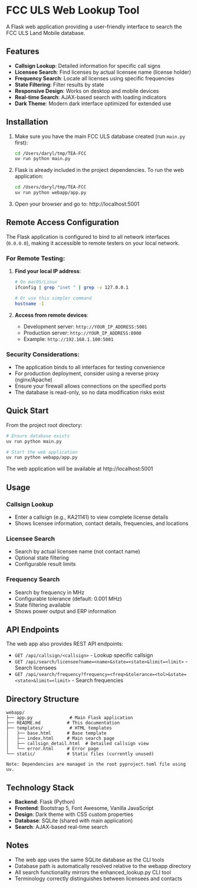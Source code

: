 # FCC ULS Web Lookup Tool

A Flask web application providing a user-friendly interface to search the FCC ULS Land Mobile database.

## Features

- **Callsign Lookup**: Detailed information for specific call signs
- **Licensee Search**: Find licenses by actual licensee name (license holder)
- **Frequency Search**: Locate all licenses using specific frequencies
- **State Filtering**: Filter results by state
- **Responsive Design**: Works on desktop and mobile devices
- **Real-time Search**: AJAX-based search with loading indicators
- **Dark Theme**: Modern dark interface optimized for extended use

## Installation

1. Make sure you have the main FCC ULS database created (run `main.py` first):
   ```bash
   cd /Users/daryl/tmp/TEA-FCC
   uv run python main.py
   ```

2. Flask is already included in the project dependencies. To run the web application:
   ```bash
   cd /Users/daryl/tmp/TEA-FCC
   uv run python webapp/app.py
   ```

3. Open your browser and go to: http://localhost:5001

## Remote Access Configuration

The Flask application is configured to bind to all network interfaces (`0.0.0.0`), making it accessible to remote testers on your local network.

### For Remote Testing:
1. **Find your local IP address**:
   ```bash
   # On macOS/Linux
   ifconfig | grep "inet " | grep -v 127.0.0.1
   
   # Or use this simpler command
   hostname -I
   ```

2. **Access from remote devices**:
   - Development server: `http://YOUR_IP_ADDRESS:5001`
   - Production server: `http://YOUR_IP_ADDRESS:8000`
   - Example: `http://192.168.1.100:5001`

### Security Considerations:
- The application binds to all interfaces for testing convenience
- For production deployment, consider using a reverse proxy (nginx/Apache)
- Ensure your firewall allows connections on the specified ports
- The database is read-only, so no data modification risks exist

## Quick Start

From the project root directory:
```bash
# Ensure database exists
uv run python main.py

# Start the web application
uv run python webapp/app.py
```

The web application will be available at http://localhost:5001

## Usage

### Callsign Lookup
- Enter a callsign (e.g., KA21141) to view complete license details
- Shows licensee information, contact details, frequencies, and locations

### Licensee Search
- Search by actual licensee name (not contact name)
- Optional state filtering
- Configurable result limits

### Frequency Search
- Search by frequency in MHz
- Configurable tolerance (default: 0.001 MHz)
- State filtering available
- Shows power output and ERP information

## API Endpoints

The web app also provides REST API endpoints:

- `GET /api/callsign/<callsign>` - Lookup specific callsign
- `GET /api/search/licensee?name=<name>&state=<state>&limit=<limit>` - Search licensees
- `GET /api/search/frequency?frequency=<freq>&tolerance=<tol>&state=<state>&limit=<limit>` - Search frequencies

## Directory Structure

```
webapp/
├── app.py              # Main Flask application
├── README.md          # This documentation
├── templates/          # HTML templates
│   ├── base.html      # Base template
│   ├── index.html     # Main search page
│   ├── callsign_detail.html  # Detailed callsign view
│   └── error.html     # Error page
└── static/            # Static files (currently unused)

Note: Dependencies are managed in the root pyproject.toml file using uv.
```

## Technology Stack

- **Backend**: Flask (Python)
- **Frontend**: Bootstrap 5, Font Awesome, Vanilla JavaScript
- **Design**: Dark theme with CSS custom properties
- **Database**: SQLite (shared with main application)
- **Search**: AJAX-based real-time search

## Notes

- The web app uses the same SQLite database as the CLI tools
- Database path is automatically resolved relative to the webapp directory
- All search functionality mirrors the enhanced_lookup.py CLI tool
- Terminology correctly distinguishes between licensees and contacts
